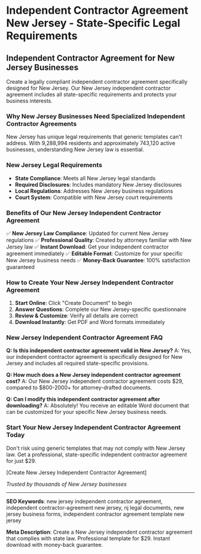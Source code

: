 # Independent Contractor Agreement New Jersey - State-Specific Legal Requirements

## Independent Contractor Agreement for New Jersey Businesses

Create a legally compliant independent contractor agreement specifically designed for New Jersey. Our New Jersey independent contractor agreement includes all state-specific requirements and protects your business interests.

### Why New Jersey Businesses Need Specialized Independent Contractor Agreements

New Jersey has unique legal requirements that generic templates can't address. With 9,288,994 residents and approximately 743,120 active businesses, understanding New Jersey law is essential.

### New Jersey Legal Requirements

- **State Compliance**: Meets all New Jersey legal standards
- **Required Disclosures**: Includes mandatory New Jersey disclosures
- **Local Regulations**: Addresses New Jersey business regulations
- **Court System**: Compatible with New Jersey court requirements

### Benefits of Our New Jersey Independent Contractor Agreement

✅ **New Jersey Law Compliance**: Updated for current New Jersey regulations
✅ **Professional Quality**: Created by attorneys familiar with New Jersey law
✅ **Instant Download**: Get your independent contractor agreement immediately
✅ **Editable Format**: Customize for your specific New Jersey business needs
✅ **Money-Back Guarantee**: 100% satisfaction guaranteed

### How to Create Your New Jersey Independent Contractor Agreement

1. **Start Online**: Click "Create Document" to begin
2. **Answer Questions**: Complete our New Jersey-specific questionnaire
3. **Review & Customize**: Verify all details are correct
4. **Download Instantly**: Get PDF and Word formats immediately

### New Jersey Independent Contractor Agreement FAQ

**Q: Is this independent contractor agreement valid in New Jersey?**
A: Yes, our independent contractor agreement is specifically designed for New Jersey and includes all required state-specific provisions.

**Q: How much does a New Jersey independent contractor agreement cost?**
A: Our New Jersey independent contractor agreement costs $29, compared to $800-2000+ for attorney-drafted documents.

**Q: Can I modify this independent contractor agreement after downloading?**
A: Absolutely! You receive an editable Word document that can be customized for your specific New Jersey business needs.

### Start Your New Jersey Independent Contractor Agreement Today

Don't risk using generic templates that may not comply with New Jersey law. Get a professional, state-specific independent contractor agreement for just $29.

[Create New Jersey Independent Contractor Agreement]

*Trusted by thousands of New Jersey businesses*

---

**SEO Keywords**: new jersey independent contractor agreement, independent contractor-agreement new jersey, nj legal documents, new jersey business forms, independent contractor agreement template new jersey

**Meta Description**: Create a New Jersey independent contractor agreement that complies with state law. Professional template for $29. Instant download with money-back guarantee.
